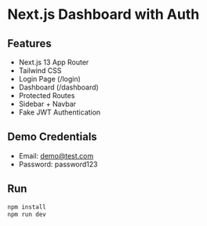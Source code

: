 # Next.js Dashboard with Auth

## Features
- Next.js 13 App Router
- Tailwind CSS
- Login Page (/login)
- Dashboard (/dashboard)
- Protected Routes
- Sidebar + Navbar
- Fake JWT Authentication

## Demo Credentials
- Email: demo@test.com
- Password: password123

## Run
```bash
npm install
npm run dev
```
